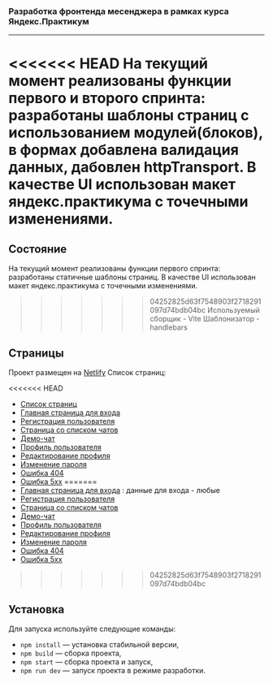 ### Разработка фронтенда месенджера в рамках курса Яндекс.Практикум 
---


<<<<<<< HEAD
На текущий момент реализованы функции первого и второго спринта: разработаны шаблоны страниц с использованием модулей(блоков), в формах добавлена валидация данных, дабовлен httpTrаnsport. В качестве UI использован макет яндекс.практикума с точечными изменениями.
=======
## Состояние 

На текущий момент реализованы функции первого спринта: разработаны статичные шаблоны страниц. В качестве UI использован макет яндекс.практикума с точечными изменениями. 
>>>>>>> 04252825d63f7548903f2718291097d74bdb04bc
Используемый сборщик - Vite
Шаблонизатор - handlebars

## Страницы
Проект размещен на [Netlify](https://tonykkk-messenger.netlify.app)
Список страниц:

<<<<<<< HEAD
- [Список страниц](https://tonykkk-messenger.netlify.app/)
- [Главная страница для входа](https://tonykkk-messenger.netlify.app/login)
- [Регистрация пользователя](https://tonykkk-messenger.netlify.app/registration)
- [Страница со списком чатов](https://tonykkk-messenger.netlify.appchats)
- [Демо-чат](https://tonykkk-messenger.netlify.app/chatAnton)
- [Профиль пользователя](https://tonykkk-messenger.netlify.app/profile)
- [Редактирование профиля](https://tonykkk-messenger.netlify.app/profileEdit)
- [Изменение пароля](https://tonykkk-messenger.netlify.app/passwordChange)
- [Ошибка 404](https://tonykkk-messenger.netlify.app/error404)
- [Ошибка 5хх](https://tonykkk-messenger.netlify.app/error500)
=======
- [Главная страница для входа](https://tonykkk-messenger.netlify.app/index.html) : данные для входа - любые
- [Регистрация пользователя](https://tonykkk-messenger.netlify.app/registration.html)
- [Страница со списком чатов](https://tonykkk-messenger.netlify.appchats.html)
- [Демо-чат](https://tonykkk-messenger.netlify.app/chatAnton.html)
- [Профиль пользователя](https://tonykkk-messenger.netlify.app/profile.html)
- [Редактирование профиля](https://tonykkk-messenger.netlify.app/profileEdit.html)
- [Изменение пароля](https://tonykkk-messenger.netlify.app/passwordChange.html)
- [Ошибка 404](https://tonykkk-messenger.netlify.app/404.html)
- [Ошибка 5хх](https://tonykkk-messenger.netlify.app/500.html)
        


>>>>>>> 04252825d63f7548903f2718291097d74bdb04bc

## Установка

Для запуска используйте следующие команды:

- `npm install` — установка стабильной версии,
- `npm build` — сборка проекта,
- `npm start` — сборка проекта и запуск,
- `npm run dev` — запуск проекта в режиме разработки.



